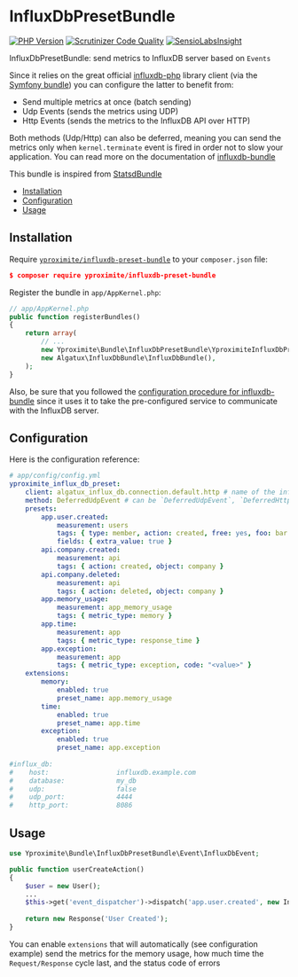 InfluxDbPresetBundle
====================

[![PHP Version](https://img.shields.io/badge/PHP-%5E7.0-blue.svg)](https://img.shields.io/badge/PHP-%5E7.0-blue.svg)  [![Scrutinizer Code Quality](https://scrutinizer-ci.com/g/Yproximite/influxdb-preset-bundle/badges/quality-score.png?b=master)](https://scrutinizer-ci.com/g/Yproximite/influxdb-preset-bundle/?branch=master) [![SensioLabsInsight](https://insight.sensiolabs.com/projects/30d897e5-749a-4b2e-aa5f-381c61ddebb6/mini.png)](https://insight.sensiolabs.com/projects/30d897e5-749a-4b2e-aa5f-381c61ddebb6)

InfluxDbPresetBundle: send metrics to InfluxDB server based on `Events` 

Since it relies on the great official [influxdb-php](https://github.com/influxdata/influxdb-php) library client (via the [Symfony bundle](https://github.com/Algatux/influxdb-bundle)) you can configure the latter to benefit from:
- Send multiple metrics at once (batch sending)
- Udp Events (sends the metrics using UDP)
- Http Events (sends the metrics to the InfluxDB API over HTTP)

Both methods (Udp/Http) can also be deferred, meaning you can send the metrics only when `kernel.terminate` event is fired in order not to slow your application.
You can read more on the documentation of [influxdb-bundle](https://github.com/Algatux/influxdb-bundle#sending-data-to-influx-db-trough-events)

This bundle is inspired from [StatsdBundle](https://github.com/M6Web/StatsdBundle)

* [Installation](#installation)
* [Configuration](#configuration)
* [Usage](#usage)

Installation
------------

Require
[`yproximite/influxdb-preset-bundle`](https://packagist.org/packages/yproximite/influxdb-preset-bundle)
to your `composer.json` file:

```json
$ composer require yproximite/influxdb-preset-bundle
```

Register the bundle in `app/AppKernel.php`:

```php
// app/AppKernel.php
public function registerBundles()
{
    return array(
        // ...
        new Yproximite\Bundle\InfluxDbPresetBundle\YproximiteInfluxDbPresetBundle(),
        new Algatux\InfluxDbBundle\InfluxDbBundle(),
    );
}
```

Also, be sure that you followed the [configuration procedure for influxdb-bundle](https://github.com/Algatux/influxdb-bundle) since it uses it to take the pre-configured service to communicate with the InfluxDB server.

Configuration
-------------

Here is the configuration reference:

```yaml
# app/config/config.yml
yproximite_influx_db_preset:
    client: algatux_influx_db.connection.default.http # name of the influxdb-bundle client service you want to use
    method: DeferredUdpEvent # can be `DeferredUdpEvent`, `DeferredHttpEvent`, `UdpEvent`, `HttpEvent`
    presets:
        app.user.created:
            measurement: users
            tags: { type: member, action: created, free: yes, foo: bar }
            fields: { extra_value: true }
        api.company.created:
            measurement: api
            tags: { action: created, object: company }
        api.company.deleted:
            measurement: api
            tags: { action: deleted, object: company }
        app.memory_usage:
            measurement: app_memory_usage
            tags: { metric_type: memory }
        app.time:
            measurement: app
            tags: { metric_type: response_time }
        app.exception:
            measurement: app
            tags: { metric_type: exception, code: "<value>" }
    extensions:
        memory:
            enabled: true
            preset_name: app.memory_usage
        time:
            enabled: true
            preset_name: app.time
        exception:
            enabled: true
            preset_name: app.exception
            
#influx_db:
#    host:                 influxdb.example.com 
#    database:             my_db
#    udp:                  false
#    udp_port:             4444
#    http_port:            8086    
```

Usage
-----

```php
use Yproximite\Bundle\InfluxDbPresetBundle\Event\InfluxDbEvent;

public function userCreateAction()
{
    $user = new User();
    ...
    $this->get('event_dispatcher')->dispatch('app.user.created', new InfluxDbEvent(1));
    
    return new Response('User Created');
}
```

You can enable `extensions` that will automatically (see configuration example) send the metrics for the memory usage, 
how much time the `Request/Response` cycle last, and the status code of errors
